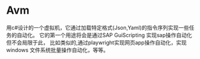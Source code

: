 # Avm
用c#设计的一个虚拟机，它通过加载特定格式(Json,Yaml)的指令序列实现一些任务的自动化。 它的第一个用途将会是通过SAP GuiScripting 实现sap操作自动化但不会局限于此， 比如类似的,通过playwright实现网页app操作自动化，实现windows 文件系统批量操作自动化，等等。
